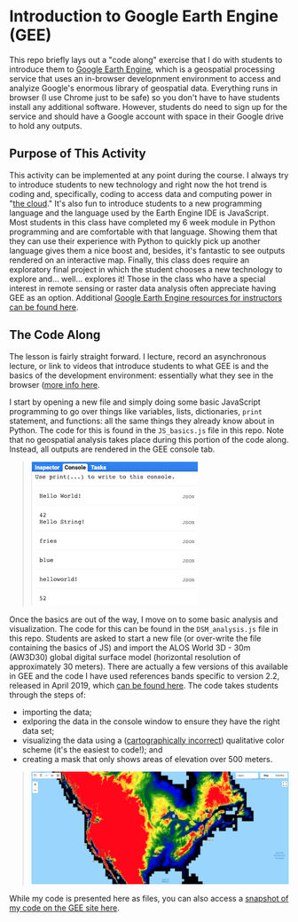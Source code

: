 # Introduction to Google Earth Engine (GEE)
This repo briefly lays out a "code along" exercise that I do with students to introduce them to [Google Earth Engine](https://earthengine.google.com/), which is a geospatial processing service that uses an in-browser developnment environment to access and analyize Google's enormous library of geospatial data. Everything runs in browser (I use Chrome just to be safe) so you don't have to have students install any additional software. However, students do need to sign up for the service and should have a Google account with space in their Google drive to hold any outputs.

## Purpose of This Activity
This activity can be implemented at any point during the course. I always try to introduce students to new technology and right now the hot trend is coding and, specifically, coding to access data and computing power in "[the cloud](https://www.zdnet.com/article/stop-saying-the-cloud-is-just-someone-elses-computer-because-its-not/)." It's also fun to introduce students to a new programming language and the language used by the Earth Engine IDE is JavaScript. Most students in this class have completed my 6 week module in Python programming and are comfortable with that language. Showing them that they can use their experience with Python to quickly pick up another language gives them a nice boost and, besides, it's fantastic to see outputs rendered on an interactive map. Finally, this class does require an exploratory final project in which the student chooses a new technology to explore and... well... explores it! Those in the class who have a special interest in remote sensing or raster data analysis often appreciate having GEE as an option. Additional [Google Earth Engine resources for instructors can be found here](https://developers.google.com/earth-engine/tutorials/edu#introductory-remote-sensing-code-labs).

## The Code Along
The lesson is fairly straight forward. I lecture, record an asynchronous lecture, or link to videos that introduce students to what GEE is and the basics of the development environment: essentially what they see in the browser ([more info here](https://www.google.com/earth/outreach/learn/introduction-to-google-earth-engine/).

I start by opening a new file and simply doing some basic JavaScript programming to go over things like variables, lists, dictionaries, `print` statement, and functions: all the same things they already know about in Python. The code for this is found in the `JS_basics.js` file in this repo. Note that no geospatial analysis takes place during this portion of the code along. Instead, all outputs are rendered in the GEE console tab. 
> ![](images/JS_basics_output.png.png)

Once the basics are out of the way, I move on to some basic analysis and visualization. The code for this can be found in the `DSM_analysis.js` file in this repo. Students are asked to start a new file (or over-write the file containing the basics of JS) and import the ALOS World 3D - 30m (AW3D30) global digital surface model (horizontal resolution of approximately 30 meters). There are actually a few versions of this available in GEE and the code I have used references bands specific to version 2.2, released in April 2019, which [can be found here](https://developers.google.com/earth-engine/datasets/catalog/JAXA_ALOS_AW3D30_V2_2). The code takes students through the steps of:
- importing the data;
- exlporing the data in the console window to ensure they have the right data set;
- visualizing the data using a ([cartographically incorrect](https://www.e-education.psu.edu/maps/l5_p5.html)) qualitative color scheme (it's the easiest to code!); and
- creating a mask that only shows areas of elevation over 500 meters. 

> ![](images/DSM_analysis_output.png)

While my code is presented here as files, you can also access a [snapshot of my code on the GEE site here](https://code.earthengine.google.com/8675ccd49ee67b0048f13477c32930cd).

